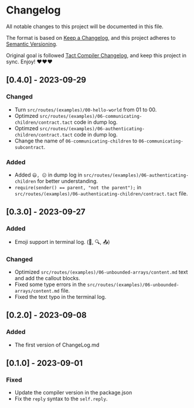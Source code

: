 # Changelog

All notable changes to this project will be documented in this file.

The format is based on [Keep a Changelog](https://keepachangelog.com/en/1.0.0/),
and this project adheres to [Semantic Versioning](https://semver.org/spec/v2.0.0.html).

Original goal is followed [Tact Compiler Changelog](https://github.com/tact-lang/tact/tree/main), and keep this project in sync. Enjoy! ❤️❤️❤️

## [0.4.0] - 2023-09-29

### Changed

- Turn `src/routes/(examples)/00-hello-world` from 01 to 00.
- Optimzed `src/routes/(examples)/06-communicating-children/contract.tact` code in dump log.
- Optimzed `src/routes/(examples)/06-authenticating-children/contract.tact` code in dump log.
- Change the name of `06-communicating-children` to `06-communicating-subcontract`.

### Added

- Added `😃, 😑` in dump log in `src/routes/(examples)/06-authenticating-children` for better understanding.
- `require(sender() == parent, "not the parent");` in `src/routes/(examples)/06-authenticating-children/contract.tact` file.

## [0.3.0] - 2023-09-27

### Added

- Emoji support in terminal log. (📝, 🔍, 📤)

### Changed

- Optimized `src/routes/(examples)/06-unbounded-arrays/content.md` text and add the callout blocks.
- Fixed some type errors in the `src/routes/(examples)/06-unbounded-arrays/content.md` file.
- Fixed the text typo in the terminal log.

## [0.2.0] - 2023-09-08

### Added

- The first version of ChangeLog.md

## [0.1.0] - 2023-09-01

### Fixed

- Update the compiler version in the package.json
- Fix the `reply` syntax to the `self.reply`.
